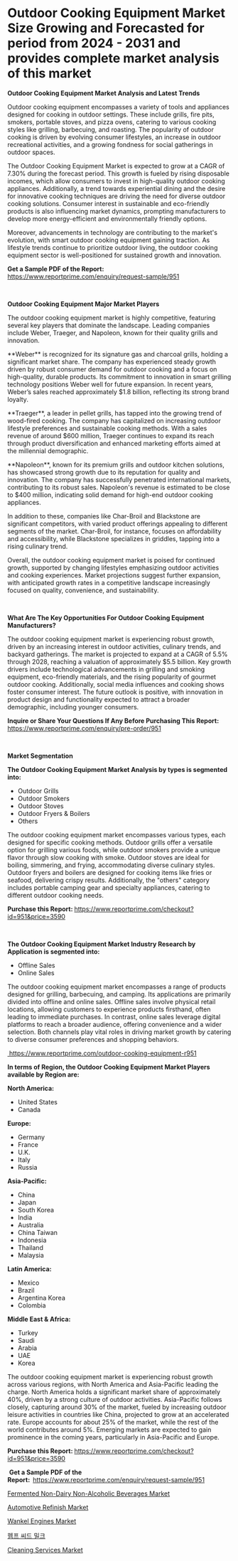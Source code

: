 <p><h1>Outdoor Cooking Equipment Market Size Growing and Forecasted for period from 2024 - 2031 and provides complete market analysis of this market</h1></p><p><strong>Outdoor Cooking Equipment Market Analysis and Latest Trends</strong></p>
<p><p>Outdoor cooking equipment encompasses a variety of tools and appliances designed for cooking in outdoor settings. These include grills, fire pits, smokers, portable stoves, and pizza ovens, catering to various cooking styles like grilling, barbecuing, and roasting. The popularity of outdoor cooking is driven by evolving consumer lifestyles, an increase in outdoor recreational activities, and a growing fondness for social gatherings in outdoor spaces.</p><p>The Outdoor Cooking Equipment Market is expected to grow at a CAGR of 7.30% during the forecast period. This growth is fueled by rising disposable incomes, which allow consumers to invest in high-quality outdoor cooking appliances. Additionally, a trend towards experiential dining and the desire for innovative cooking techniques are driving the need for diverse outdoor cooking solutions. Consumer interest in sustainable and eco-friendly products is also influencing market dynamics, prompting manufacturers to develop more energy-efficient and environmentally friendly options.</p><p>Moreover, advancements in technology are contributing to the market's evolution, with smart outdoor cooking equipment gaining traction. As lifestyle trends continue to prioritize outdoor living, the outdoor cooking equipment sector is well-positioned for sustained growth and innovation.</p></p>
<p><strong>Get a Sample PDF of the Report:&nbsp;</strong> <a href="https://www.reportprime.com/enquiry/request-sample/951">https://www.reportprime.com/enquiry/request-sample/951</a></p>
<p>&nbsp;</p>
<p><strong>Outdoor Cooking Equipment Major Market Players</strong></p>
<p><p>The outdoor cooking equipment market is highly competitive, featuring several key players that dominate the landscape. Leading companies include Weber, Traeger, and Napoleon, known for their quality grills and innovation.</p><p>**Weber** is recognized for its signature gas and charcoal grills, holding a significant market share. The company has experienced steady growth driven by robust consumer demand for outdoor cooking and a focus on high-quality, durable products. Its commitment to innovation in smart grilling technology positions Weber well for future expansion. In recent years, Weber’s sales reached approximately $1.8 billion, reflecting its strong brand loyalty.</p><p>**Traeger**, a leader in pellet grills, has tapped into the growing trend of wood-fired cooking. The company has capitalized on increasing outdoor lifestyle preferences and sustainable cooking methods. With a sales revenue of around $600 million, Traeger continues to expand its reach through product diversification and enhanced marketing efforts aimed at the millennial demographic.</p><p>**Napoleon**, known for its premium grills and outdoor kitchen solutions, has showcased strong growth due to its reputation for quality and innovation. The company has successfully penetrated international markets, contributing to its robust sales. Napoleon's revenue is estimated to be close to $400 million, indicating solid demand for high-end outdoor cooking appliances.</p><p>In addition to these, companies like Char-Broil and Blackstone are significant competitors, with varied product offerings appealing to different segments of the market. Char-Broil, for instance, focuses on affordability and accessibility, while Blackstone specializes in griddles, tapping into a rising culinary trend.</p><p>Overall, the outdoor cooking equipment market is poised for continued growth, supported by changing lifestyles emphasizing outdoor activities and cooking experiences. Market projections suggest further expansion, with anticipated growth rates in a competitive landscape increasingly focused on quality, convenience, and sustainability.</p></p>
<p>&nbsp;</p>
<p><strong>What Are The Key Opportunities For Outdoor Cooking Equipment Manufacturers?</strong></p>
<p><p>The outdoor cooking equipment market is experiencing robust growth, driven by an increasing interest in outdoor activities, culinary trends, and backyard gatherings. The market is projected to expand at a CAGR of 5.5% through 2028, reaching a valuation of approximately $5.5 billion. Key growth drivers include technological advancements in grilling and smoking equipment, eco-friendly materials, and the rising popularity of gourmet outdoor cooking. Additionally, social media influences and cooking shows foster consumer interest. The future outlook is positive, with innovation in product design and functionality expected to attract a broader demographic, including younger consumers.</p></p>
<p><strong>Inquire or Share Your Questions If Any Before Purchasing This Report:</strong> <a href="https://www.reportprime.com/enquiry/pre-order/951">https://www.reportprime.com/enquiry/pre-order/951</a></p>
<p>&nbsp;</p>
<p><strong>Market Segmentation</strong></p>
<p><strong>The Outdoor Cooking Equipment Market Analysis by types is segmented into:</strong></p>
<p><ul><li>Outdoor Grills</li><li>Outdoor Smokers</li><li>Outdoor Stoves</li><li>Outdoor Fryers & Boilers</li><li>Others</li></ul></p>
<p><p>The outdoor cooking equipment market encompasses various types, each designed for specific cooking methods. Outdoor grills offer a versatile option for grilling various foods, while outdoor smokers provide a unique flavor through slow cooking with smoke. Outdoor stoves are ideal for boiling, simmering, and frying, accommodating diverse culinary styles. Outdoor fryers and boilers are designed for cooking items like fries or seafood, delivering crispy results. Additionally, the "others" category includes portable camping gear and specialty appliances, catering to different outdoor cooking needs.</p></p>
<p><strong>Purchase this Report:&nbsp;</strong><a href="https://www.reportprime.com/checkout?id=951&price=3590">https://www.reportprime.com/checkout?id=951&price=3590</a></p>
<p>&nbsp;</p>
<p><strong>The Outdoor Cooking Equipment Market Industry Research by Application is segmented into:</strong></p>
<p><ul><li>Offline Sales</li><li>Online Sales</li></ul></p>
<p><p>The outdoor cooking equipment market encompasses a range of products designed for grilling, barbecuing, and camping. Its applications are primarily divided into offline and online sales. Offline sales involve physical retail locations, allowing customers to experience products firsthand, often leading to immediate purchases. In contrast, online sales leverage digital platforms to reach a broader audience, offering convenience and a wider selection. Both channels play vital roles in driving market growth by catering to diverse consumer preferences and shopping behaviors.</p></p>
<p><a href="https://www.reportprime.com/outdoor-cooking-equipment-r951">&nbsp;https://www.reportprime.com/outdoor-cooking-equipment-r951</a></p>
<p><strong>In terms of Region, the Outdoor Cooking Equipment Market Players available by Region are:</strong></p>
<p>
    <p> <strong> North America: </strong>
        <ul>
            <li>United States</li>
            <li>Canada</li>
        </ul>
        </p> 
    <p> <strong> Europe: </strong>
        <ul>
            <li>Germany</li>
            <li>France</li>
            <li>U.K.</li>
            <li>Italy</li>
            <li>Russia</li>
        </ul>
        </p> 
    <p> <strong> Asia-Pacific: </strong>
        <ul>
            <li>China</li>
            <li>Japan</li>
            <li>South Korea</li>
            <li>India</li>
            <li>Australia</li>
            <li>China Taiwan</li>
            <li>Indonesia</li>
            <li>Thailand</li>
            <li>Malaysia</li>
        </ul>
        </p> 
    <p> <strong> Latin America: </strong>
        <ul>
            <li>Mexico</li>
            <li>Brazil</li>
            <li>Argentina Korea</li>
            <li>Colombia</li>
        </ul>
        </p> 
    <p> <strong> Middle East & Africa: </strong>
        <ul>
            <li>Turkey</li>
            <li>Saudi</li>
            <li>Arabia</li>
            <li>UAE</li>
            <li>Korea</li>
        </ul>
    </p>
    </p>
<p><p>The outdoor cooking equipment market is experiencing robust growth across various regions, with North America and Asia-Pacific leading the charge. North America holds a significant market share of approximately 40%, driven by a strong culture of outdoor activities. Asia-Pacific follows closely, capturing around 30% of the market, fueled by increasing outdoor leisure activities in countries like China, projected to grow at an accelerated rate. Europe accounts for about 25% of the market, while the rest of the world contributes around 5%. Emerging markets are expected to gain prominence in the coming years, particularly in Asia-Pacific and Europe.</p></p>
<p><strong>Purchase this Report: </strong><a href="https://www.reportprime.com/checkout?id=951&price=3590">https://www.reportprime.com/checkout?id=951&price=3590</a></p>
<p>&nbsp;<strong>Get a Sample PDF of the Report:&nbsp;&nbsp;</strong><a href="https://www.reportprime.com/enquiry/request-sample/951">https://www.reportprime.com/enquiry/request-sample/951</a></p>
<p><strong></strong></p>
<p><p><a href="https://issuu.com/reportprime-2/docs/fermented-non-dairy-non-alcoholic-b_cf2c56a8547fff">Fermented Non-Dairy Non-Alcoholic Beverages Market</a></p><p><a href="https://www.linkedin.com/pulse/insights-automotive-refinish-market-players-size-geographical-ag9we?trackingId=cvXuMWkqRb%2Bwie7T%2Fg8X8Q%3D%3D">Automotive Refinish Market</a></p><p><a href="https://www.linkedin.com/pulse/global-wankel-engines-market-opportunities-challenges2024-wnq7e?trackingId=7HASktRVQmaljD3donWSZQ%3D%3D">Wankel Engines Market</a></p><p><a href="https://medium.com/@eiehrdy77/2024%EB%85%84%EB%B6%80%ED%84%B0-2031%EB%85%84%EA%B9%8C%EC%A7%80%EC%9D%98-%ED%96%84%ED%94%84-%EC%94%A8%EC%95%97-%EC%9A%B0%EC%9C%A0-%EC%8B%9C%EC%9E%A5%EC%9D%98-%EC%8B%A0%ED%9D%A5-%EC%8B%9C%EC%9E%A5-%ED%8A%B8%EB%A0%8C%EB%93%9C-%EB%B0%8F-%EC%A7%80%EC%97%AD-%EB%B6%84%EC%84%9D-6b16402d936c">헴프 씨드 밀크</a></p><p><a href="https://medium.com/@ashrafarfi4_21087/cleaning-services-market-global-market-insights-and-regional-analysis-2024-2031-b73e7f225502">Cleaning Services Market</a></p></p>